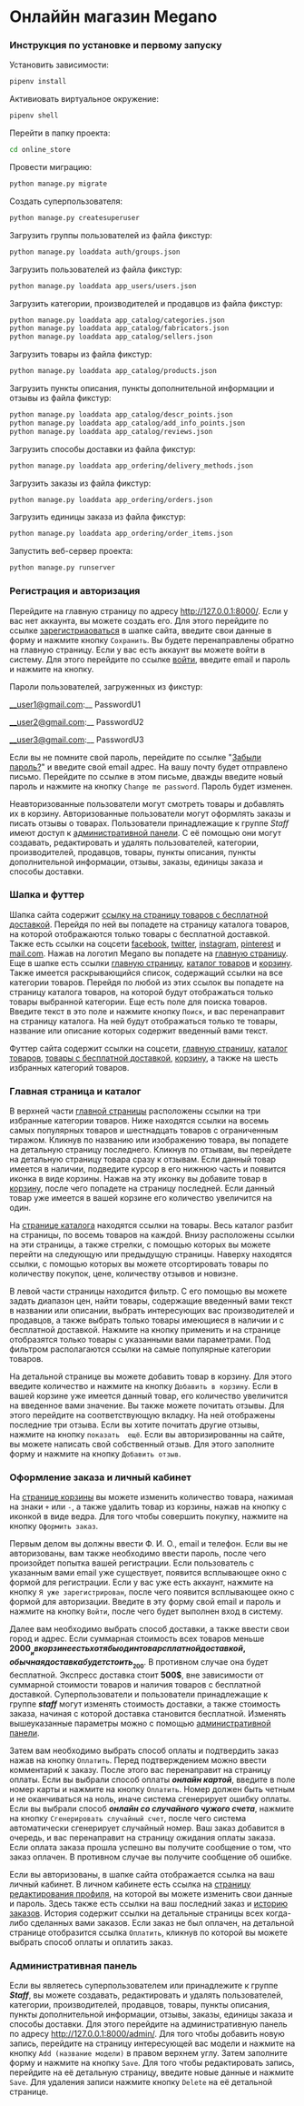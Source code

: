 # Онлаййн магазин Megano

### Инструкция по установке и первому запуску 

Установить зависимости:

```bash
pipenv install
```

Активиовать виртуальное окружение:

```bash
pipenv shell
```

Перейти в папку проекта:

```bash
cd online_store
```

Провести миграцию:

```bash
python manage.py migrate
```

Создать суперпользователя:

```bash
python manage.py createsuperuser
```

Загрузить группы пользователей из файла фикстур:
```bash
python manage.py loaddata auth/groups.json
```

Загрузить пользователей из файла фикстур:
```bash
python manage.py loaddata app_users/users.json
```

Загрузить категории, производителей и продавцов из файла фикстур:
```bash
python manage.py loaddata app_catalog/categories.json
python manage.py loaddata app_catalog/fabricators.json
python manage.py loaddata app_catalog/sellers.json
```

Загрузить товары из файла фикстур:
```bash
python manage.py loaddata app_catalog/products.json
```

Загрузить пункты описания, пункты дополнительной информации и отзывы из файла фикстур:
```bash
python manage.py loaddata app_catalog/descr_points.json
python manage.py loaddata app_catalog/add_info_points.json
python manage.py loaddata app_catalog/reviews.json
```

Загрузить способы доставки из файла фикстур:
```bash
python manage.py loaddata app_ordering/delivery_methods.json
```

Загрузить заказы из файла фикстур:
```bash
python manage.py loaddata app_ordering/orders.json
```

Загрузить единицы заказа из файла фикстур:
```bash
python manage.py loaddata app_ordering/order_items.json
```

Запустить веб-сервер проекта:

```bash
python manage.py runserver
```

### Регистрация и авторизация
Перейдите на главную страницу по адресу http://127.0.0.1:8000/. Если у вас нет 
аккаунта, вы можете создать его. Для этого перейдите по ссылке 
[зарегистриаоваться](http://127.0.0.1:8000/app_users/register/) в шапке сайта, введите 
свои данные в форму и нажмите кнопку ```Сохранить```. Вы будете перенаправлены обратно 
на главную 
страницу. Если у вас есть аккаунт вы можете войти в систему. Для этого перейдите по 
ссылке [войти](http://127.0.0.1:8000/app_users/login/), введите email и пароль и 
нажмите на кнопку.

Пароли пользователей, загруженных из фикстур:

__user1@gmail.com:__ PasswordU1

__user2@gmail.com:__ PasswordU2

__user3@gmail.com:__ PasswordU3

Если вы не помните свой пароль, перейдите по ссылке 
"[Забыли пароль?](http://127.0.0.1:8000/app_users/password_reset/)" и введите свой 
email адрес. На вашу почту будет отправлено письмо. Перейдите по ссылке в этом письме,
дважды введите новый пароль и нажмите на кнопку ```Change me password```. Пароль 
будет изменен.

Неавторизованные пользователи могут смотреть товары и добавлять их в корзину.
Авторизованные пользователи могут оформлять заказы и писать отзывы о товарах. 
Пользователи принадлежащие к группе _Staff_ имеют доступ к [административной 
панели](http://127.0.0.1:8000/admin/). С её помощью они могут создавать, редактировать 
и удалять пользователей, категории, производителей, продавцов, товары, пункты 
описания, пункты дополнительной информации, отзывы, заказы, единицы заказа и 
способы доставки. 

### Шапка и футтер

Шапка сайта содержит [ссылку на страницу товаров с бесплатной 
доставкой](http://127.0.0.1:8000/catalog/delivery/free/). Перейдя по ней вы попадете
на страницу каталога товаров, на которой отображаются только товары с бесплатной 
доставкой. Также есть ссылки на соцсети [facebook](https://www.facebook.com/), 
[twitter](https://twitter.com/), [instagram](https://www.instagram.com/),
[pinterest](https://ru.pinterest.com/) и [mail.com](https://www.mail.com/). 
Нажав на логотип Megano вы попадете на [главную страницу](http://127.0.0.1:8000/). 
Еще в шапке есть ссылки [главную страницу](http://127.0.0.1:8000/), [каталог 
товаров](http://127.0.0.1:8000/catalog/) и [корзину](http://127.0.0.1:8000/app_cart/).
Также имеется раскрывающийся список, содержащий ссылки на все категории товаров. 
Перейдя по любой из этих ссылок вы попадете на страницу каталога товаров, на которой будут 
отображаться только товары выбранной категории. Еще есть поле для поиска товаров.
Введите текст в это поле и нажмите кнопку ```Поиск```, и вас перенаправит на страницу 
каталога. На ней будут отображаться только те товары, название или описание которых
содержит введенный вами текст.

Футтер сайта содержит ссылки на соцсети, [главную страницу](http://127.0.0.1:8000/), 
[каталог товаров](http://127.0.0.1:8000/catalog/), [товары с бесплатной 
доставкой](http://127.0.0.1:8000/catalog/delivery/free/), 
[корзину](http://127.0.0.1:8000/app_cart/), а также на шесть избранных категорий 
товаров.

### Главная страница и каталог

В верхней части [главной страницы](http://127.0.0.1:8000/) расположены ссылки на три 
избранные категории 
товаров. Ниже находятся ссылки на восемь самых популярных товаров и шестнадцать товаров с 
ограниченным тиражом. Кликнув по названию или изображению товара, вы попадете на 
детальную страницу последнего. Кликнув по отзывам,
вы перейдете на детальную страницу товара сразу к отзывам. Если данный товар имеется 
в наличии, подведите
курсор в его нижнюю часть и появится иконка в виде корзины. Нажав на эту иконку вы 
добавите товар в [корзину](http://127.0.0.1:8000/app_cart/), после чего попадете
на страницу последней. Если данный товар уже имеется в вашей корзине его количество 
увеличится на один. 

На [странице каталога](http://127.0.0.1:8000/catalog/) находятся ссылки на товары. 
Весь каталог разбит на страницы, по восемь товаров на каждой. 
Внизу расположены ссылки на эти страницы, а также стрелки, с помощью которых 
вы можете перейти на следующую или 
предыдущую страницы. Наверху находятся ссылки, с помощью которых вы можете 
отсортировать товары по количеству покупок, цене, количеству отзывов и новизне. 

В левой части страницы находится фильтр. С его помощью вы можете задать диапазон цен, 
найти товары, содержащие введенный вами текст в названии или описании, выбрать интересующих 
вас производителей и продавцов, а также выбрать только товары имеющиеся в наличии и с 
бесплатной доставкой. Нажмите на 
кнопку применить и на странице отобразятся только товары с указанными вами параметрами. 
Под фильтром располагаются ссылки на самые популярные категории товаров.  

На детальной странице вы можете добавить товар в корзину. Для этого введите 
количество и нажмите на кнопку ```Добавить в корзину```. Если в вашей корзине уже
имеется данный товар, его количество увеличится на введенное вами значение. Вы также можете
почитать отзывы. Для этого перейдите на соответствующую вкладку. На ней отображены
последние три отзыва. Если вы хотите почитать другие отзывы, нажмите на кнопку ```показать 
ещё```. Если вы авторизированны на сайте, вы можете написать свой собственный отзыв. Для
этого заполните форму и нажмите на кнопку ```Добавить отзыв```.

### Оформление заказа и личный кабинет

На [странице корзины](http://127.0.0.1:8000/app_cart/) вы можете изменить количество 
товара, нажимая на знаки ```+``` или ```-```, а также удалить товар из корзины, нажав на
кнопку с иконкой в виде ведра. Для того чтобы совершить покупку, нажмите на кнопку 
```Оформить заказ```. 

Первым делом вы должны ввести Ф. И. О., email и телефон. Если вы не авторизованы, 
вам также необходимо ввести пароль, после чего произойдет попытка вашей регистрации.
Если пользователь с указанным вами email уже существует, появится всплывающее окно с
формой для регистрации. Если у вас уже есть аккаунт, нажмите на кнопку 
```Я уже зарегистрирован```, после чего появится всплывающее окно с формой для 
авторизации. Введите в эту форму свой email и пароль и нажмите на кнопку
```Войти```, после чего будет выполнен вход в систему.

Далее вам необходимо выбрать способ доставки, а также ввести свои город и адрес. Если 
суммарная стоимость всех товаров меньше __2000$__ и в корзине есть хотя бы 
один товар с платной доставкой, обычная
доставка будет стоить __200$__. В противном случае она будет бесплатной. Экспресс доставка стоит 
__500$__, вне зависимости от суммарной стоимости товаров и наличия товаров с бесплатной доставкой.
Суперпользователи и пользователи принадлежащие к группе ___staff___ могут изменять 
стоимость доставки, а также стоимость заказа, начиная с которой доставка становится 
бесплатной. Изменять вышеуказанные параметры можно с помощью 
[административной панели](http://127.0.0.1:8000/admin/).

Затем вам необходимо выбрать способ оплаты и подтвердить заказ нажав на кнопку 
```Оплатить```. Перед подтверждением можно ввести комментарий к заказу. После этого вас
перенаправит на страницу оплаты. Если вы выбрали способ оплаты ___онлайн картой___,
введите в поле номер карты и нажмите на кнопку ```Оплатить```. Номер должен быть четным
и не оканчиваться на ноль, иначе система сгенерирует ошибку оплаты. Если вы выбрали способ
___онлайн со случайного чужого счета___, нажмите на кнопку 
```Сгенерировать случайный счет```, после чего система автоматически сгенерирует 
случайный номер. Ваш заказ добавится в 
очередь, и вас перенаправит на страницу ожидания оплаты заказа. Если оплата заказа прошла
успешно вы получите сообщение о том, что заказ оплачен. В противном случае вы 
получите сообщение об ошибке.

Если вы авторизованы, в шапке сайта отображается ссылка на ваш личный кабинет. В личном 
кабинете есть ссылка на [страницу редактирования 
профиля](http://127.0.0.1:8000/app_users/profile/), на которой вы можете изменить свои данные
и пароль. Здесь также есть ссылки на ваш последний заказ и 
[историю заказов](http://127.0.0.1:8000/app_users/orders_history/). История 
содержит ссылки на детальные страницы всех когда-либо сделанных вами заказов. Если 
заказ не был оплачен, на детальной странице отобразится ссылка ```Оплатить```, кликнув по
которой вы можете выбрать способ оплаты и оплатить заказ.

### Административная панель

Если вы являетесь суперпользователем или принадлежите к группе ___Staff___, вы можете
создавать, редактировать и удалять пользователей, категории, производителей, 
продавцов, товары, пункты описания, пункты дополнительной информации, отзывы, 
заказы, единицы заказа и способы доставки. Для этого перейдите на административную панель 
по адресу http://127.0.0.1:8000/admin/.
Для того чтобы добавить новую запись, перейдите на страницу интересующей вас модели
и нажмите на кнопку ```Add (название модели)``` в правом верхнем углу. Затем заполните
форму и нажмите на кнопку ```Save```. Для того чтобы редактировать запись, перейдите 
на её детальную страницу, введите новые данные и нажмите ```Save```. Для удаления
записи нажмите кнопку ```Delete``` на её детальной странице.
